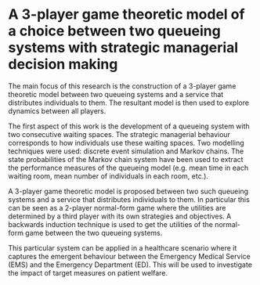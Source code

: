 # A 3-player game theoretic model of a choice between two queueing systems with strategic managerial decision making

The main focus of this research is the construction of a 3-player game theoretic model between two queueing systems and a service that distributes individuals to them. The resultant model is then used to explore dynamics between all players.

The first aspect of this work is the development of a queueing system with two consecutive waiting spaces. The strategic managerial behaviour corresponds to how individuals use these waiting spaces. Two modelling techniques were used: discrete event simulation and Markov chains. The state probabilities of the Markov chain system have been used to extract the performance measures of the queueing model (e.g. mean time in each waiting room, mean number of individuals in each room, etc.).

A 3-player game theoretic model is proposed between two such queueing systems and a service that distributes individuals to them. In particular this can be seen as a 2-player normal-form game where the utilities are determined by a third player with its own strategies and objectives. A backwards induction technique is used to get the utilities of the normal-form game between the two queueing systems.

This particular system can be applied in a healthcare scenario where it captures the emergent behaviour between the Emergency Medical Service (EMS) and the Emergency Department (ED). This will be used to investigate the impact of target measures on patient welfare.
